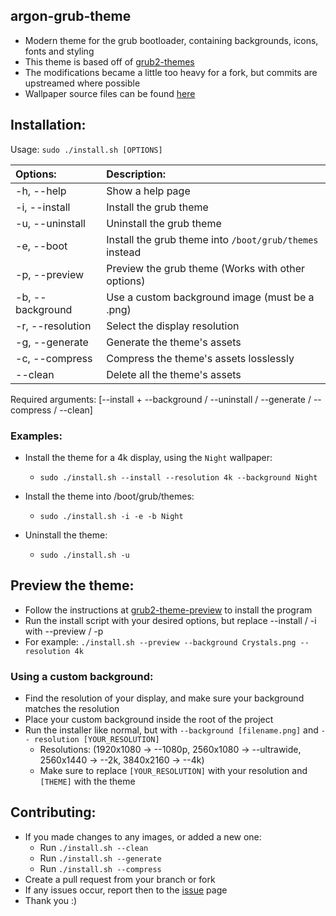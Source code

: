 ## argon-grub-theme
 - Modern theme for the grub bootloader, containing backgrounds, icons, fonts and styling
 - This theme is based off of [grub2-themes](https://github.com/vinceliuice/grub2-themes)
 - The modifications became a little too heavy for a fork, but commits are upstreamed where possible
 - Wallpaper source files can be found [here](https://github.com/Dragon8oy/argon-wallpapers)

## Installation:

Usage:  `sudo ./install.sh [OPTIONS]`

|  Options:           | Description: |
|:--------------------|:-------------|
| -h, --help          | Show a help page |
| -i, --install       | Install the grub theme |
| -u, --uninstall     | Uninstall the grub theme |
| -e, --boot          | Install the grub theme into `/boot/grub/themes` instead |
| -p, --preview       | Preview the grub theme (Works with other options) |
| -b, --background    | Use a custom background image (must be a .png) |
| -r, --resolution    | Select the display resolution |
| -g, --generate      | Generate the theme's assets |
| -c, --compress      | Compress the theme's assets losslessly |
| --clean             | Delete all the theme's assets |
Required arguments: [--install + --background / --uninstall / --generate / --compress / --clean]

### Examples:
 - Install the theme for a 4k display, using the `Night` wallpaper:
   - `sudo ./install.sh --install --resolution 4k --background Night`

 - Install the theme into /boot/grub/themes:
   - `sudo ./install.sh -i -e -b Night`

 - Uninstall the theme:
   - `sudo ./install.sh -u`

## Preview the theme:
 - Follow the instructions at [grub2-theme-preview](https://github.com/hartwork/grub2-theme-preview) to install the program
 - Run the install script with your desired options, but replace --install / -i with --preview / -p
 - For example: `./install.sh --preview --background Crystals.png --resolution 4k`

### Using a custom background:
 - Find the resolution of your display, and make sure your background matches the resolution
 - Place your custom background inside the root of the project
 - Run the installer like normal, but with `--background [filename.png]` and `-- resolution [YOUR_RESOLUTION]`
   - Resolutions: (1920x1080 -> --1080p, 2560x1080 -> --ultrawide, 2560x1440 -> --2k, 3840x2160 -> --4k)
   - Make sure to replace `[YOUR_RESOLUTION]` with your resolution and `[THEME]` with the theme

## Contributing:
 - If you made changes to any images, or added a new one:
   - Run `./install.sh --clean`
   - Run `./install.sh --generate`
   - Run `./install.sh --compress`
 - Create a pull request from your branch or fork
 - If any issues occur, report then to the [issue](https://github.com/Dragon8oy/argon-grub-theme/issues) page
 - Thank you :)
